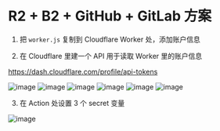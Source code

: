 # R2 + B2 + GitHub + GitLab 方案

1. 把 `worker.js` 复制到 Cloudflare Worker 处，添加账户信息

2. 在 Cloudflare 里建一个 API 用于读取 Worker 里的账户信息

https://dash.cloudflare.com/profile/api-tokens

![image](https://github.com/user-attachments/assets/a80e3083-3eac-42db-acfc-c8f08177870d)
![image](https://github.com/user-attachments/assets/9e49b29a-54ae-46f0-aeda-28d95f4a9041)
![image](https://github.com/user-attachments/assets/11dceb4b-ab2e-41a8-b8e4-7317bcf4b50f)
![image](https://github.com/user-attachments/assets/b1e6f1c3-3d8d-4ba3-8d98-35ab4f061b14)
![image](https://github.com/user-attachments/assets/81e66642-cd5c-43d3-bb72-7fecf24e16a3)
![image](https://github.com/user-attachments/assets/3c832e81-bfc6-480d-939c-1d0731a07c17)

3. 在 Action 处设置 3 个 secret 变量

![image](https://github.com/user-attachments/assets/25b8d0fa-8302-4cb9-a6db-83e449e9664c)